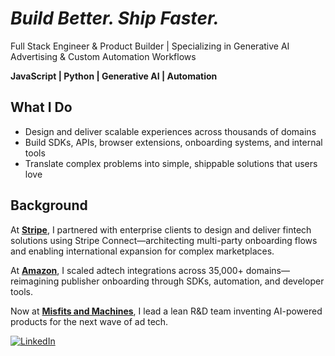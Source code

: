 # _Build Better. Ship Faster._

Full Stack Engineer & Product Builder | Specializing in Generative AI Advertising & Custom Automation Workflows

**JavaScript | Python | Generative AI | Automation**

## What I Do 
- Design and deliver scalable experiences across thousands of domains  
- Build SDKs, APIs, browser extensions, onboarding systems, and internal tools  
- Translate complex problems into simple, shippable solutions that users love

## Background
At [**Stripe**](https://stripe.com), I partnered with enterprise clients to design and deliver fintech solutions using Stripe Connect—architecting multi-party onboarding flows and enabling international expansion for complex marketplaces.

At [**Amazon**](https://www.amazon.com), I scaled adtech integrations across 35,000+ domains—reimagining publisher onboarding through SDKs, automation, and developer tools.  

Now at [**Misfits and Machines**](https://www.misfitsandmachines.com), I lead a lean R&D team inventing AI-powered products for the next wave of ad tech.

[![LinkedIn](https://img.shields.io/badge/LinkedIn-blue)](https://www.linkedin.com/in/jcottam)
